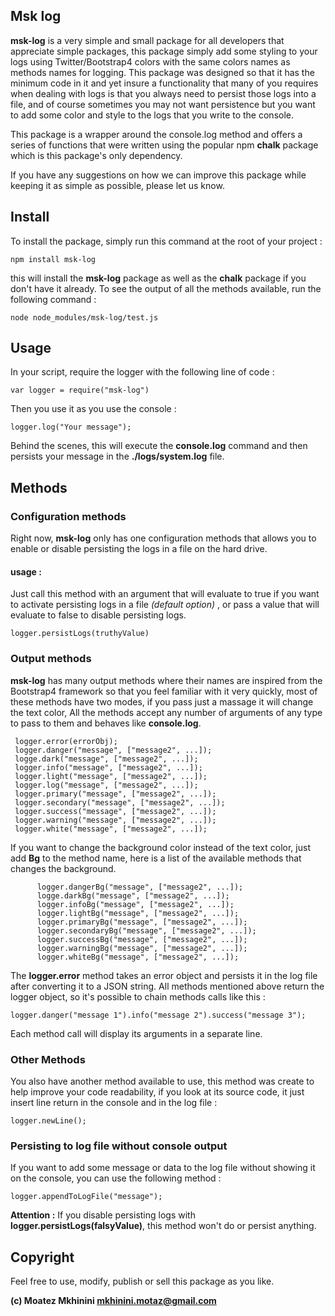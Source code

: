 


## Msk log

**msk-log** is a very simple and small package for all developers that appreciate simple packages, this package simply add some styling to your logs using Twitter/Bootstrap4 colors with the same colors names as methods names for logging.
This package was designed so that it has the minimum code in it and yet insure a functionality that many of you requires when dealing with logs is that you always need to persist those logs into a file, and of course sometimes you may not want persistence but you want to add some color and style to the logs that you write to the console.

This package is a wrapper around the console.log method and offers a series of functions that were written using the popular npm **chalk** package which is this package's only dependency.

If you have any suggestions on how we can improve this package while keeping it as simple as possible, please let us know.

## Install
To install the package, simply run this command at the root of your project :

    npm install msk-log
this will install the **msk-log** package as well as the **chalk** package if you don't have it already.
To see the output of all the methods available, run the following command :

    node node_modules/msk-log/test.js

## Usage
In your script, require the logger with the following line of code :

    var logger = require("msk-log")
Then you use it as you use the console :

    logger.log("Your message");
Behind the scenes, this will execute the **console.log** command and then persists your message in the **./logs/system.log** file.
## Methods
### Configuration methods
Right now, **msk-log** only has one configuration methods that allows you to enable or disable persisting the logs in a file on the hard drive.
#### usage :
Just call this method with an argument that will evaluate to true if you want to activate persisting logs in a file *(default option)* , or pass a value that will evaluate to false to disable persisting logs.

    logger.persistLogs(truthyValue)

### Output methods
**msk-log** has many output methods where their names are inspired from the Bootstrap4 framework so that you feel familiar with it very quickly, most of these methods have two modes, if you pass just a massage it will change the text color, All the methods accept any number of arguments of any type to pass to them and behaves like **console.log**.


     logger.error(errorObj);
     logger.danger("message", ["message2", ...]);
     logge.dark("message", ["message2", ...]);
     logger.info("message", ["message2", ...]);
     logger.light("message", ["message2", ...]);
     logger.log("message", ["message2", ...]);
     logger.primary("message", ["message2", ...]);
     logger.secondary("message", ["message2", ...]);
     logger.success("message", ["message2", ...]);
     logger.warning("message", ["message2", ...]);
     logger.white("message", ["message2", ...]);

If you want to change the background color instead of the text color, just add **Bg** to the method name, here is a list of the available methods that changes the background.


          logger.dangerBg("message", ["message2", ...]);
          logge.darkBg("message", ["message2", ...]);
          logger.infoBg("message", ["message2", ...]);
          logger.lightBg("message", ["message2", ...]);
          logger.primaryBg("message", ["message2", ...]);
          logger.secondaryBg("message", ["message2", ...]);
          logger.successBg("message", ["message2", ...]);
          logger.warningBg("message", ["message2", ...]);
          logger.whiteBg("message", ["message2", ...]);

The **logger.error** method takes an error object and persists it in the log file after converting it to a JSON string.
All methods mentioned above return the logger object, so it's possible to chain methods calls  like this :

    logger.danger("message 1").info("message 2").success("message 3");
Each method call will display its arguments in a separate line.

### Other Methods
You also have another method available to use, this method was create to help improve your code readability, if you look at its source code, it just insert  line return in the console and in the log file :

    logger.newLine();


### Persisting to log file without console output
If you want to add some message or data to the log file without showing it on the console, you can use the following method :

    logger.appendToLogFile("message");
**Attention :** If you disable persisting logs with **logger.persistLogs(falsyValue)**, this method won't do or persist anything.

## Copyright
Feel free to use, modify, publish or sell this package as you like.

**(c) Moatez Mkhinini <mkhinini.motaz@gmail.com>**
